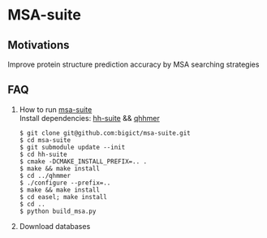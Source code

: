# MSA-suite

## Motivations
Improve protein structure prediction accuracy by MSA searching strategies

## FAQ
1. How to run [msa-suite](http://github.com/bigict/msa-suite)  
   Install dependencies: [hh-suite](https://github.com/soedinglab/hh-suite) && [qhhmer](https://github.com/kad-ecoli/qhmmer)
   ```shell
   $ git clone git@github.com:bigict/msa-suite.git
   $ cd msa-suite
   $ git submodule update --init
   $ cd hh-suite
   $ cmake -DCMAKE_INSTALL_PREFIX=.. .
   $ make && make install
   $ cd ../qhmmer
   $ ./configure --prefix=..
   $ make && make install
   $ cd easel; make install
   $ cd ..
   $ python build_msa.py
   ```
2. Download databases

